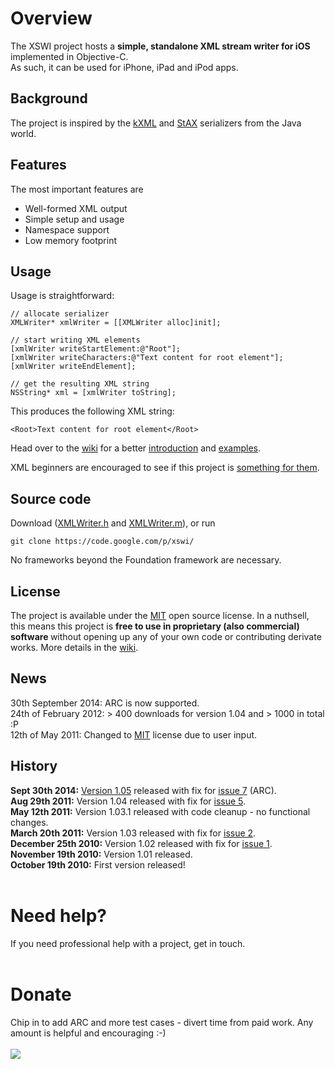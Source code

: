 # Overview #
The XSWI project hosts a **simple, standalone XML stream writer for iOS** implemented in Objective-C. <br />
As such, it can be used for iPhone, iPad and iPod apps.

## Background ##
The project is inspired by the [kXML](http://kxml.sourceforge.net/) and [StAX](http://en.wikipedia.org/wiki/StAX) serializers from the Java world.

## Features ##
The most important features are
  * Well-formed XML output
  * Simple setup and usage
  * Namespace support
  * Low memory footprint

## Usage ##
Usage is straightforward:
```
// allocate serializer
XMLWriter* xmlWriter = [[XMLWriter alloc]init];

// start writing XML elements
[xmlWriter writeStartElement:@"Root"];
[xmlWriter writeCharacters:@"Text content for root element"];
[xmlWriter writeEndElement];

// get the resulting XML string
NSString* xml = [xmlWriter toString];
```

This produces the following XML string:

```
<Root>Text content for root element</Root>
```

Head over to the [wiki](http://code.google.com/p/xswi/w/list) for a better [introduction](http://code.google.com/p/xswi/wiki/Introduction) and [examples](http://code.google.com/p/xswi/wiki/Examples).

XML beginners are encouraged to see if this project is  [something for them](http://code.google.com/p/xswi/wiki/Relevance).

## Source code ##
Download ([XMLWriter.h](https://code.google.com/p/xswi/source/browse/xswi/XMLWriter.h) and  [XMLWriter.m](https://code.google.com/p/xswi/source/browse/xswi/XMLWriter.m)), or run

```
git clone https://code.google.com/p/xswi/
```

No frameworks beyond the Foundation framework are necessary.
## License ##
The project is available under the [MIT](http://www.opensource.org/licenses/mit-license.php) open source license. In a nuthsell, this means this project is <b>free to use in proprietary (also commercial) software </b> without opening up any of your own code or contributing derivate works.
More details in the [wiki](http://code.google.com/p/xswi/wiki/License).

## News ##
30th September 2014: ARC is now supported. <br>
24th of February 2012: > 400 downloads for version 1.04 and > 1000 in total :P<br>
12th of May 2011: Changed to <a href='http://www.opensource.org/licenses/mit-license.php'>MIT</a> license due to user input. <br>

<h2>History</h2>
<b>Sept 30th 2014:</b> <a href='https://code.google.com/p/xswi/source/browse/?name=v1.0.5'>Version 1.05</a> released with fix for <a href='https://code.google.com/p/xswi/issues/detail?id=7'>issue 7</a> (ARC).<br>
<b>Aug 29th 2011:</b> Version 1.04 released with fix for <a href='https://code.google.com/p/xswi/issues/detail?id=5'>issue 5</a>.<br>
<b>May 12th 2011:</b> Version 1.03.1 released with code cleanup - no functional changes.<br>
<b>March 20th 2011:</b> Version 1.03 released with fix for <a href='https://code.google.com/p/xswi/issues/detail?id=2'>issue 2</a>.<br>
<b>December 25th 2010:</b> Version 1.02 released with fix for <a href='https://code.google.com/p/xswi/issues/detail?id=1'>issue 1</a>.<br>
<b>November 19th 2010:</b> Version 1.01 released.<br>
<b>October 19th 2010:</b> First version released!<br>
<br>
<h1>Need help?</h1>
If you need professional help with a project, get in touch.<br>
<br>
<h1>Donate</h1>
Chip in to add ARC and more test cases - divert time from paid work. Any amount is helpful and encouraging :-)<br>
<br>
<a href='https://www.paypal.com/cgi-bin/webscr?cmd=_s-xclick&hosted_button_id=G45FR5K42QGUS'><img src='https://www.paypal.com/en_US/i/btn/btn_donateCC_LG.gif' /></a>

<blockquote>